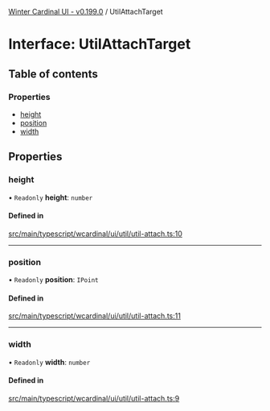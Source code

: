 [Winter Cardinal UI - v0.199.0](../index.md) / UtilAttachTarget

# Interface: UtilAttachTarget

## Table of contents

### Properties

- [height](UtilAttachTarget.md#height)
- [position](UtilAttachTarget.md#position)
- [width](UtilAttachTarget.md#width)

## Properties

### height

• `Readonly` **height**: `number`

#### Defined in

[src/main/typescript/wcardinal/ui/util/util-attach.ts:10](https://github.com/winter-cardinal/winter-cardinal-ui/blob/v0.199.0/src/main/typescript/wcardinal/ui/util/util-attach.ts#L10)

___

### position

• `Readonly` **position**: `IPoint`

#### Defined in

[src/main/typescript/wcardinal/ui/util/util-attach.ts:11](https://github.com/winter-cardinal/winter-cardinal-ui/blob/v0.199.0/src/main/typescript/wcardinal/ui/util/util-attach.ts#L11)

___

### width

• `Readonly` **width**: `number`

#### Defined in

[src/main/typescript/wcardinal/ui/util/util-attach.ts:9](https://github.com/winter-cardinal/winter-cardinal-ui/blob/v0.199.0/src/main/typescript/wcardinal/ui/util/util-attach.ts#L9)
